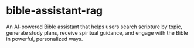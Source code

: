 # bible-assistant-rag
An AI-powered Bible assistant that helps users search scripture by topic, generate study plans, receive spiritual guidance, and engage with the Bible in powerful, personalized ways.
